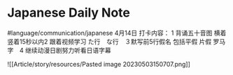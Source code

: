 # Japanese Daily Note

#language/communication/japanese 4月14日 打卡内容： 1 背诵五十音图 横着竖着15秒以内2 跟着视频学习 た行　な行　３默写前5行假名 包括平假 片假 罗马字　4 继续动漫日剧努力听看日语字幕

![[Article/story/resources/Pasted image 20230503150707.png]]
